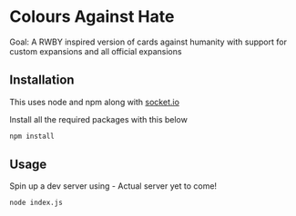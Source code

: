# Colours Against Hate
Goal: A RWBY inspired version of cards against humanity with support for custom expansions and all official expansions

## Installation
This uses node and npm along with [socket.io](https://socket.io/)

Install all the required packages with this below
```bash
npm install
```

## Usage
Spin up a dev server using - Actual server yet to come!
```bash
node index.js
```
